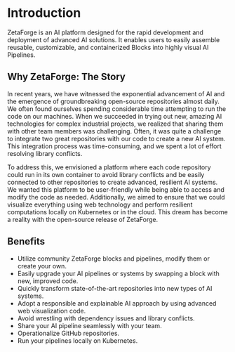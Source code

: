 # Introduction

ZetaForge is an AI platform designed for the rapid development and deployment of advanced AI solutions. It enables users to easily assemble reusable, customizable, and containerized Blocks into highly visual AI Pipelines.

## Why ZetaForge: The Story

In recent years, we have witnessed the exponential advancement of AI and the emergence of groundbreaking open-source repositories almost daily. We often found ourselves spending considerable time attempting to run the code on our machines. When we succeeded in trying out new, amazing AI technologies for complex industrial projects, we realized that sharing them with other team members was challenging. Often, it was quite a challenge to integrate two great repositories with our code to create a new AI system. This integration process was time-consuming, and we spent a lot of effort resolving library conflicts.

To address this, we envisioned a platform where each code repository could run in its own container to avoid library conflicts and be easily connected to other repositories to create advanced, resilient AI systems. We wanted this platform to be user-friendly while being able to access and modify the code as needed. Additionally, we aimed to ensure that we could visualize everything using web technology and perform resilient computations locally on Kubernetes or in the cloud. This dream has become a reality with the open-source release of ZetaForge.

## Benefits

- Utilize community ZetaForge blocks and pipelines, modify them or create your own.
- Easily upgrade your AI pipelines or systems by swapping a block with new, improved code.
- Quickly transform state-of-the-art repositories into new types of AI systems.
- Adopt a responsible and explainable AI approach by using advanced web visualization code.
- Avoid wrestling with dependency issues and library conflicts.
- Share your AI pipeline seamlessly with your team.
- Operationalize GitHub repositories.
- Run your pipelines locally on Kubernetes.
